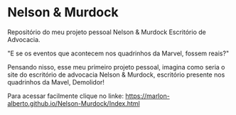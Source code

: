 # Nelson & Murdock

Repositório do meu projeto pessoal Nelson & Murdock Escritório de Advocacia.

"E se os eventos que acontecem nos quadrinhos da Marvel, fossem reais?"

Pensando nisso, esse meu primeiro projeto pessoal, imagina como seria o site do escritório de advocacia Nelson & Murdock, escritório presente nos quadrinhos da Mavel, Demolidor!

Para acessar facilmente clique no linke: https://marlon-alberto.github.io/Nelson-Murdock/Index.html
